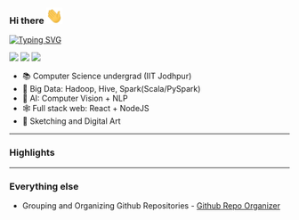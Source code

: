 ### Hi there <img src="https://github.com/saurabhburewar/saurabhburewar/blob/main/Hi.gif" width="30px">
[![Typing SVG](https://readme-typing-svg.demolab.com/?lines=I'm+Saurabh)](https://git.io/typing-svg)

[<img height="25" src="https://img.shields.io/badge/Portfolio-grey?logo=readme&logoColor=white&color=%233a3a5b" />][Portfolio]
[<img height="25" src="https://img.shields.io/badge/LinkedIn-blue?logo=linkedin&logoColor=white&color=%230A66C2" />][LinkedIn]
[<img height="25" src="https://img.shields.io/badge/Artworks-pink?logo=instagram&logoColor=white&color=%23ec4e79" />][Instagram]

- 📚 Computer Science undergrad (IIT Jodhpur)
- 🏢 Big Data: Hadoop, Hive, Spark(Scala/PySpark)
- 🧠 AI: Computer Vision + NLP
- 🕸  Full stack web: React + NodeJS
- 🎨 Sketching and Digital Art
---
### Highlights


---
### Everything else
-  Grouping and Organizing Github Repositories - <a href="https://saurabhburewar.github.io/GitRepoOrganizer/">Github Repo Organizer</a>


[Portfolio]: https://saurabhburewar.vercel.app/
[linkedin]: https://www.linkedin.com/in/saurabh-burewar-355131185/
[Instagram]: https://www.instagram.com/qwerty_pencils/
